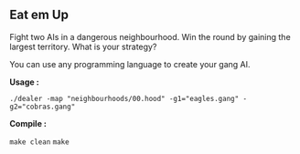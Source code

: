 ## Eat em Up

Fight two AIs in a dangerous neighbourhood. Win the round by gaining the largest territory. What is your strategy?

You can use any programming language to create your gang AI.

**Usage :**

`./dealer -map "neighbourhoods/00.hood" -g1="eagles.gang" -g2="cobras.gang"`

**Compile :**

`make clean`
`make`